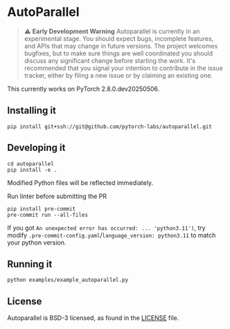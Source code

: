 # AutoParallel

> ⚠️ **Early Development Warning** Autoparallel is currently in an experimental
> stage. You should expect bugs, incomplete features, and APIs that may change
> in future versions. The project welcomes bugfixes, but to make sure things are
> well coordinated you should discuss any significant change before starting the
> work. It's recommended that you signal your intention to contribute in the
> issue tracker, either by filing a new issue or by claiming an existing one.

This currently works on PyTorch 2.8.0.dev20250506.

## Installing it

```
pip install git+ssh://git@github.com/pytorch-labs/autoparallel.git
```

## Developing it
```
cd autoparallel
pip install -e .
```
Modified Python files will be reflected immediately.

Run linter before submitting the PR
```
pip install pre-commit
pre-commit run --all-files
```

If you got ``An unexpected error has occurred: ... 'python3.11')``, try modify `.pre-commit-config.yaml`/`language_version: python3.11` to match your python version.

## Running it

```
python examples/example_autoparallel.py
```

## License

Autoparallel is BSD-3 licensed, as found in the [LICENSE](LICENSE) file.
